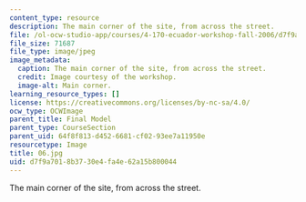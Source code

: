 ```yaml
---
content_type: resource
description: The main corner of the site, from across the street.
file: /ol-ocw-studio-app/courses/4-170-ecuador-workshop-fall-2006/d7f9a7018b3730e4fa4e62a15b800044_06.jpg
file_size: 71687
file_type: image/jpeg
image_metadata:
  caption: The main corner of the site, from across the street.
  credit: Image courtesy of the workshop.
  image-alt: Main corner.
learning_resource_types: []
license: https://creativecommons.org/licenses/by-nc-sa/4.0/
ocw_type: OCWImage
parent_title: Final Model
parent_type: CourseSection
parent_uid: 64f8f813-d452-6681-cf02-93ee7a11950e
resourcetype: Image
title: 06.jpg
uid: d7f9a701-8b37-30e4-fa4e-62a15b800044
---
```

The main corner of the site, from across the street.